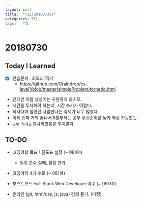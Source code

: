 ```yaml
---
layout: post
title:  "TIL(20180730)"
categories: TIL
tags:	TIL
---
```

# 20180730
## Today I Learned
- [x] 연습문제 : 회오리 찍기
    - <https://github.com/Oraindrop/cs-level1/blob/master/simpleProblem/tornado.html>

- 인디언 이름 생성기는 구현하지 않기로.
- 시간을 투자해야 하는데, 시간 쓰기가 어렵다.
- 회사때매 밀렸던 사람만나는 숙제가 너무 많았다.
- 이제 진짜 거의 끝나서 8월부터는 공부 우선순위를 높게 책정 가능할듯.
- `공부 하려고` 퇴사하였음을 잊지말자.

## TO-DO
- 코딩야학 목표 / 진도표 설정 (~ 08/01)
    - 일정 준수 실패, 일정 연기.
- 코딩야학 4기 수료 (~ 08/14)

- 부스트코스 Full-Stack Web Developer 이수 (~ 09/30)

- 온라인 (git, html/css, js, java) 강의 듣기. (미정)
